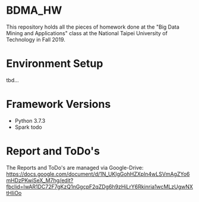 # BDMA_HW
This repository holds all the pieces of homework done at the "Big Data Mining and Applications" class at the National Taipei University of Technology in Fall 2019.

# Environment Setup
tbd...

# Framework Versions

 * Python 3.7.3
 * Spark  todo
 
# Report and ToDo's

The Reports and ToDo's are managed via Google-Drive:
https://docs.google.com/document/d/1N_UKlgGohHZXpln4wLSVmAgZYo6mHDzPKwiSeX_M7hg/edit?fbclid=IwAR1DC72F7gKzQ1nGgcpF2qZDg6h9zHiLrY6Rkinria1wcMLzUgwNXtHIiOo